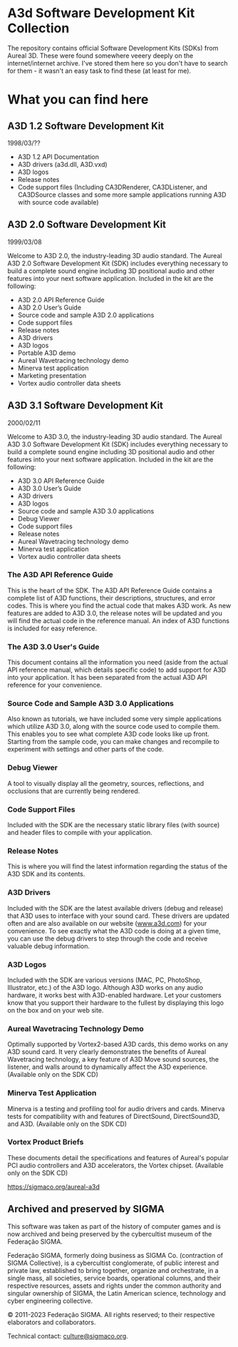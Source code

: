 # A3d Software Development Kit Collection
The repository contains official Software Development Kits (SDKs) from Aureal 3D. These were found somewhere veeery deeply on the internet/internet archive. I've stored them here so you don't have to search for them - it wasn't an easy task to find these (at least for me).

# What you can find here

## A3D 1.2 Software Development Kit
1998/03/??

- A3D 1.2 API Documentation
- A3D drivers (a3d.dll, A3D.vxd)
- A3D logos
- Release notes
- Code support files (Including CA3DRenderer, CA3DListener, and CA3DSource classes and some more sample applications running A3D with source code available)

## A3D 2.0 Software Development Kit
1999/03/08

Welcome to A3D 2.0, the industry-leading 3D audio standard. The Aureal A3D 2.0 Software Development Kit (SDK) includes everything necessary to build a complete sound engine including 3D positional audio and other features into your next software application. Included in the kit are the following:

- A3D 2.0 API Reference Guide
- A3D 2.0 User’s Guide
- Source code and sample A3D 2.0 applications
- Code support files
- Release notes
- A3D drivers
- A3D logos
- Portable A3D demo
- Aureal Wavetracing technology demo
- Minerva test application
- Marketing presentation
- Vortex audio controller data sheets

## A3D 3.1 Software Development Kit
2000/02/11

Welcome to A3D 3.0, the industry-leading 3D audio standard. The Aureal A3D 3.0 Software Development Kit (SDK) includes everything necessary to build a complete sound engine including 3D positional audio and other features into your next software application. Included in the kit are the following:

- A3D 3.0 API Reference Guide
- A3D 3.0 User’s Guide
- A3D drivers
- A3D logos
- Source code and sample A3D 3.0 applications
- Debug Viewer
- Code support files
- Release notes
- Aureal Wavetracing technology demo
- Minerva test application
- Vortex audio controller data sheets

### The A3D API Reference Guide
This is the heart of the SDK. The A3D API Reference Guide contains a complete list of A3D functions, their descriptions, structures, and error codes. This is where you find the actual code that makes A3D work. As new features are added to A3D 3.0, the release notes will be updated and you will find the actual code in the reference manual. An index of A3D functions is included for easy reference.

### The A3D 3.0 User's Guide
This document contains all the information you need (aside from the actual API reference manual, which details specific code) to add support for A3D into your application. It has been separated from the actual A3D API reference for your convenience. 

### Source Code and Sample A3D 3.0 Applications
Also known as tutorials, we have included some very simple applications which utilize A3D 3.0, along with the source code used to compile them. This enables you to see what complete A3D code looks like up front. Starting from the sample code, you can make changes and recompile to experiment with settings and other parts of the code.

### Debug Viewer
A tool to visually display all the geometry, sources, reflections, and occlusions that are currently being rendered.

### Code Support Files
Included with the SDK are the necessary static library files (with source) and header files to compile with your application.

### Release Notes
This is where you will find the latest information regarding the status of the A3D SDK and its contents.

### A3D Drivers
Included with the SDK are the latest available drivers (debug and release) that A3D uses to interface with your sound card. These drivers are updated often and are also available on our website (www.a3d.com) for your convenience. To see exactly what the A3D code is doing at a given time, you can use the debug drivers to step through the code and receive valuable debug information.

### A3D Logos
Included with the SDK are various versions (MAC, PC, PhotoShop, Illustrator, etc.) of the A3D logo. Although A3D works on any audio hardware, it works best with A3D-enabled hardware. Let your customers know that you support their hardware to the fullest by displaying this logo on the box and on your web site. 

### Aureal Wavetracing Technology Demo
Optimally supported by Vortex2-based A3D cards, this demo works on any A3D sound card. It very clearly demonstrates the benefits of Aureal Wavetracing technology, a key feature of A3D Move sound sources, the listener, and walls around to dynamically affect the A3D experience.
(Available only on the SDK CD)

### Minerva Test Application
Minerva is a testing and profiling tool for audio drivers and cards. Minerva tests for compatibility with and features of DirectSound, DirectSound3D, and A3D.
(Available only on the SDK CD)

### Vortex Product Briefs
These documents detail the specifications and features of Aureal's popular PCI audio controllers and A3D accelerators, the Vortex chipset.
(Available only on the SDK CD)

https://sigmaco.org/aureal-a3d

## Archived and preserved by SIGMA

This software was taken as part of the history of computer games and is now archived and being preserved by the cybercultist museum of the Federação SIGMA.

Federação SIGMA, formerly doing business as SIGMA Co. (contraction of SIGMA Collective), is a cybercultist conglomerate, of public interest and private law, established to bring together, organize and orchestrate, in a single mass, all societies, service boards, operational columns, and their respective resources, assets and rights under the common authority and singular ownership of SIGMA, the Latin American science, technology and cyber engineering collective.

© 2011-2023 Federação SIGMA. All rights reserved; to their respective elaborators and collaborators.

Technical contact: culture@sigmaco.org.

